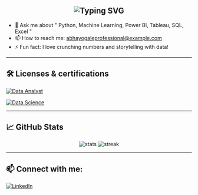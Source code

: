 <h2 align="center">
  <img src="https://readme-typing-svg.herokuapp.com?font=Montserrat&weight=600&size=24&pause=1000&color=36BCF7&center=true&vCenter=true&width=500&lines=Hi+%F0%9F%91%8B%2C+I'm+Abhay+Ogale;Aspiring+Data+Scientist;Data+Analyst" alt="Typing SVG" />
</h2>

- 💬 Ask me about " Python, Machine Learning, Power BI, Tableau, SQL, Excel "
- 📫 How to reach me: abhayogaleprofessional@example.com
- ⚡ Fun fact: I love crunching numbers and storytelling with data!

---

## 🛠️ Licenses & certifications

[![Data Analyst](https://img.shields.io/badge/Data%20Analyst-Certificate-blue?style=for-the-badge&logo=linkedin)](https://www.linkedin.com/in/abhay-r-ogale-529833331/details/certifications/)

[![Data Science](https://img.shields.io/badge/Data%20Science-Certificate-blue?style=for-the-badge&logo=linkedin)](https://www.linkedin.com/in/abhay-r-ogale-529833331/details/certifications/)


---

## 📈 GitHub Stats
<p align="center">
  <img src="https://github-readme-stats.vercel.app/api?username=AbhayOgale&show_icons=true&theme=github_dark" alt="stats"/>
  <img src="https://github-readme-streak-stats.herokuapp.com/?user=AbhayOgale&theme=dark" alt="streak"/>
</p>

---

## 📫 Connect with me:
[![LinkedIn](https://img.shields.io/badge/-LinkedIn-blue?style=flat-square&logo=Linkedin&logoColor=white&link=https://www.linkedin.com/in/yourprofile)](https://www.linkedin.com/in/abhay-r-ogale-529833331/)


